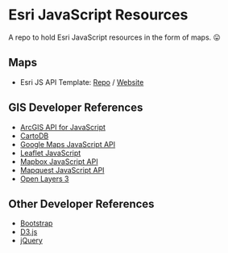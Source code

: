 # Esri JavaScript Resources  
A repo to hold Esri JavaScript resources in the form of maps.  :stuck_out_tongue:

## Maps  
* Esri JS API Template: [Repo](//github.com/geospatialem/esri-maps/tree/gh-pages/template) / [Website](//geospatialem.github.io/esri-maps/template)

## GIS Developer References  
* [ArcGIS API for JavaScript](//developers.arcgis.com/javascript)  
* [CartoDB](//cartodb.com/develop)  
* [Google Maps JavaScript API](//developers.google.com/maps/documentation/javascript)  
* [Leaflet JavaScript](//leafletjs.com)  
* [Mapbox JavaScript API](//www.mapbox.com/mapbox.js/api)  
* [Mapquest JavaScript API](//developer.mapquest.com/web/products/featured/javascript)  
* [Open Layers 3](//openlayers.org)  

## Other Developer References  
* [Bootstrap](//getbootstrap.com)  
* [D3.js](//d3js.org)  
* [jQuery](//jquery.com)  
